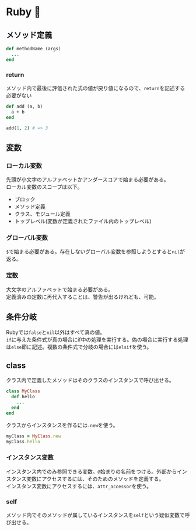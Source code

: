 # Ruby :gem:

## メソッド定義

```rb
def methodName (args)
  ...
end
```

### return

メソッド内で最後に評価された式の値が戻り値になるので、`return`を記述する必要がない
```rb
def add (a, b)
  a + b
end

add(1, 2) # => 3
```


## 変数

### ローカル変数

先頭が小文字のアルファベットかアンダースコアで始まる必要がある。  
ローカル変数のスコープは以下。
- ブロック
- メソッド定義
- クラス、モジュール定義
- トップレベル(変数が定義されたファイル内のトップレベル)


### グローバル変数

`$`で始まる必要がある。存在しないグローバル変数を参照しようとすると`nil`が返る。


### 定数

 大文字のアルファベットで始まる必要がある。  
定義済みの定数に再代入することは、警告が出るけれども、可能。


## 条件分岐

Rubyでは`false`と`nil`以外はすべて真の値。  
`if`に与えた条件式が真の場合にif中の処理を実行する。偽の場合に実行する処理は`else`節に記述。複数の条件式で分岐の場合には`elsif`を使う。


## class

クラス内で定義したメソッドはそのクラスのインスタンスで呼び出せる。

```rb
class MyClass
  def hello
    ...
  end
end
```

クラスからインスタンスを作るには`.new`を使う。
```rb
myClass = MyClass.new
myClass.hello
```

### インスタンス変数

インスタンス内でのみ参照できる変数。`@`始まりの名前をつける。外部からインスタンス変数にアクセスするには、そのためのメソッドを定義する。  
インスタンス変数にアクセスするには、`attr_accessor`を使う。


### self

メソッド内でそのメソッドが属しているインスタンスを`self`という疑似変数で呼び出せる。

